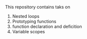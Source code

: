 This repository contains taks on
1. Nested loops
2. Prototyping functions
3. function declaration and deficition
4. Variable scopes
